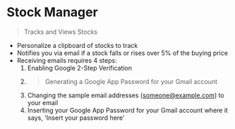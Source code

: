 # Stock Manager
 > Tracks and Views Stocks

* Personalize a clipboard of stocks to track
* Notifies you via email if a stock falls or rises over 5% of the buying price
* Receiving emails requires 4 steps:
  1. Enabling Google 2-Step Verification
  2. > Generating a Google App Password for your Gmail account
  3. Changing the sample email addresses (someone@example.com) to your email
  4. Inserting your Google App Password for your Gmail account where it says, 'Insert your password here'
  
